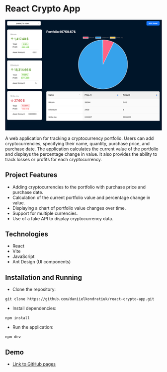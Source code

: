# React Crypto App

<img width="1207" src="https://github.com/daniielkondratiuk/react-crypto-app/blob/master/assets/demo.png">

A web application for tracking a cryptocurrency portfolio. Users can add cryptocurrencies, specifying their name, quantity, purchase price, and purchase date. The application calculates the current value of the portfolio and displays the percentage change in value. It also provides the ability to track losses or profits for each cryptocurrency.

## Project Features
- Adding cryptocurrencies to the portfolio with purchase price and purchase date.
- Calculation of the current portfolio value and percentage change in value.
- Displaying a chart of portfolio value changes over time.
- Support for multiple currencies.
- Use of a fake API to display cryptocurrency data.

## Technologies
- React
- Vite
- JavaScript
- Ant Design (UI components)

## Installation and Running
- Clone the repository:
```
git clone https://github.com/daniielkondratiuk/react-crypto-app.git
```
- Install dependencies:
```
npm install
```
- Run the application:
```
npm dev
```

## Demo

- [Link to GitHub pages](https://daniielkondratiuk.github.io/react-crypto-app/)
